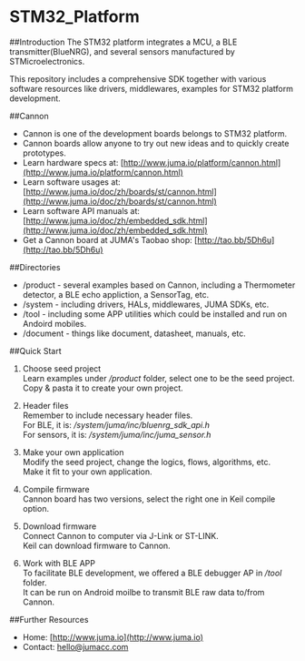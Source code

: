 # STM32_Platform

##Introduction
The STM32 platform integrates a MCU, a BLE transmitter(BlueNRG), and several sensors manufactured by STMicroelectronics.

This repository includes a comprehensive SDK together with various software resources like drivers, middlewares, examples for STM32 platform development.


##Cannon
* Cannon is one of the development boards belongs to STM32 platform. 
* Cannon boards allow anyone to try out new ideas and to quickly create prototypes.
* Learn hardware specs at: [http://www.juma.io/platform/cannon.html](http://www.juma.io/platform/cannon.html)
* Learn software usages at: [http://www.juma.io/doc/zh/boards/st/cannon.html](http://www.juma.io/doc/zh/boards/st/cannon.html)
* Learn software API manuals at: [http://www.juma.io/doc/zh/embedded_sdk.html](http://www.juma.io/doc/zh/embedded_sdk.html)
* Get a Cannon board at JUMA's Taobao shop: [http://tao.bb/5Dh6u](http://tao.bb/5Dh6u)

##Directories
* /product - several examples based on Cannon, including a Thermometer detector, a BLE echo appliction, a SensorTag, etc. 
* /system - including drivers, HALs, middlewares, JUMA SDKs, etc.
* /tool - including some APP utilities which could be installed and run on Andoird mobiles. 
* /document - things like document, datasheet, manuals, etc.


##Quick Start
1. Choose seed project  
Learn examples under */product* folder, select one to be the seed project.  
Copy & pasta it to create your own project.

2. Header files  
Remember to include necessary header files.  
For BLE, it is: */system/juma/inc/bluenrg_sdk_api.h*  
For sensors, it is: */system/juma/inc/juma_sensor.h*

3. Make your own application  
Modify the seed project, change the logics, flows, algorithms, etc.  
Make it fit to your own application.

4. Compile firmware  
Cannon board has two versions, select the right one in Keil compile option.

5. Download firmware  
Connect Cannon to computer via J-Link or ST-LINK.   
Keil can download firmware to Cannon.

6. Work with BLE APP  
To facilitate BLE development, we offered a BLE debugger AP in */tool* folder.   
It can be run on Android moilbe to transmit BLE raw data to/from Cannon.


##Further Resources
* Home: [http://www.juma.io](http://www.juma.io)
* Contact: [hello@jumacc.com](hello@jumacc.com)
